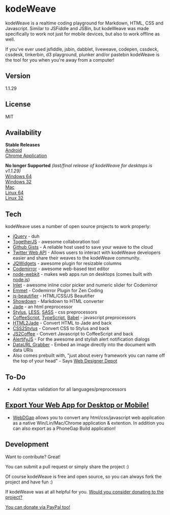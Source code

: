 kodeWeave
===================

kodeWeave is a realtime coding playground for Markdown, HTML, CSS and Javascript. Similar to JSFiddle and JSBin, but kodeWeave was made specifically to work not just for mobile devices, but also to work offline as well.

If you've ever used jsfiddle, jsbin, dabblet, liveweave, codepen, cssdeck, cssdesk, tinkerbin, d3 playground, plunker and/or pastebin kodeWeave is the tool for you when you're away from a computer!

Version
-------------

1.1.29

License
-------------

MIT

Availability
-------------

**Stable Releases**  
[Android](https://play.google.com/store/apps/details?id=com.michael.kodeweave)  
[Chrome Application](https://chrome.google.com/webstore/detail/kodeweave-touch/blcgppajmopfndnmegepihhkilaejipf)

**No longer Supported** *(last/final release of kodeWeave for desktops is v1.1.29)*  
[Windows 64](http://sourceforge.net/projects/kodeweave/files/v1.1.29/kodeWeave-win.zip/download)  
[Windows 32](http://sourceforge.net/projects/kodeweave/files/v1.1.29/kodeWeave-win32.zip/download)  
[Mac](http://sourceforge.net/projects/kodeweave/files/v1.1.29/kodeWeave-mac.zip/download)  
[Linux 64](http://sourceforge.net/projects/kodeweave/files/v1.1.29/kodeWeave-lin.zip/download)  
[Linux 32](http://sourceforge.net/projects/kodeweave/files/v1.1.29/kodeWeave-lin32.zip/download) 

Tech
-------------

kodeWeave uses a number of open source projects to work properly:

* [jQuery](http://jquery.com/) - duh
* [TogetherJS](https://togetherjs.com/) - awesome collaboration tool
* [Github Gists](https://developer.github.com/v3/gists/) - A reliable host used to save your weave to the cloud
* [Twitter Web API](https://dev.twitter.com/web/embedded-timelines) - Allows users to interact with kodeWeave developers easier and share their weaves to the kodeWeave community.
* [JQWidgets](http://www.jqwidgets.com/jquery-widgets-demo/demos/jqxsplitter/index.htm#demos/jqxsplitter/nested-splitters.htm) - awesome plugin for resizable columns
* [Codemirror](http://codemirror.net/) - awesome web-based text editor
* [node-webkit](http://nwjs.io/) - makes web apps run on desktops (comes built with [node.js](http://nodejs.org/))
* [Inlet](https://github.com/mikethedj4/Inlet) - awesome inline color picker and numeric slider for Codemirror
* [Emmet](http://emmet.io/) - Codemirror Plugin for Zen Coding
* [js-beautifier](http://jsbeautifier.org/) - HTML/CSS/JS Beautifier
* [Showdown](http://showdownjs.github.io/demo/) - Markdown to HTML converter
* [Jade](http://jade-lang.com/) - an html preprocessor
* [Stylus](http://stylus-lang.com/), [LESS](http://lesscss.org/), [SASS](https://github.com/medialize/playground.sass.js/) - css preprocessors
* [CoffeeScript](http://coffeescript.org/), [TypeScript](http://www.typescriptlang.org/), [Babel](http://babeljs.io/) - javascript preprocessors
* [HTML2Jade](http://html2jade.org/) - Convert HTML to Jade and back
* [CSS2Stylus](http://dciccale.github.io/css2stylus.js/) - Convert CSS to Stylus and back
* [JS2Coffee](http://js2.coffee/) - Convert Javascript to CoffeeScript and back
* [AlertifyJS](http://alertifyjs.com/) - For the awesome and stylish alert notification dialogs
* [DataURL Grabber](https://github.com/mikethedj4/DataURL-Grabber-PhoneGap-Build) - Embed an image directly into the document with data URIs
* Also comes prebuilt with, "just about every framework you can name off the top of your head" - Says [Web Designer Depot](https://www.webdesignerdepot.com/2017/06/5-essential-open-source-tools-for-web-designers/)

To-Do
-------------

- Add syntax validation for all languages/preprocessors

[Export Your Web App for Desktop or Mobile!](https://mikethedj4.github.io/WebDGap/)
-------------

 - [WebDGap](https://mikethedj4.github.io/WebDGap/) allows you to convert any html/css/javascript web application as a native Win/Lin/Mac/Chrome application & extention. In addition you can also export as a PhoneGap Build application!

Development
-------------

Want to contribute? Great!  

You can submit a pull request or simply share the project :)

Of course kodeWeave is free and open source, so you can always fork the project and have fun :)

If kodeWeave was at all helpful for you. [Would you consider donating to the project?](https://cash.me/$mschwar4)

[You can donate via PayPal too!](https://www.paypal.me/mikethedj4)